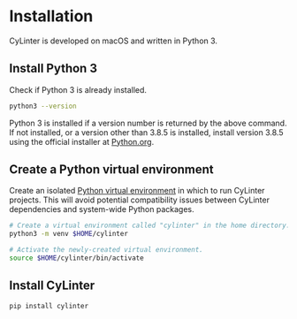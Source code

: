 # Installation

CyLinter is developed on macOS and written in Python 3.

## Install Python 3

Check if Python 3 is already installed.

``` bash
python3 --version
```

 Python 3 is installed if a version number is returned by the above command. If not installed, or a version other than 3.8.5 is installed, install version 3.8.5 using the official installer at [Python.org](https://www.python.org/downloads/mac-osx/).

## Create a Python virtual environment

Create an isolated [Python virtual environment](https://docs.python.org/3/library/venv.html) in which to run CyLinter projects. This will avoid potential compatibility issues between CyLinter dependencies and system-wide Python packages.

``` bash
# Create a virtual environment called "cylinter" in the home directory.
python3 -m venv $HOME/cylinter

# Activate the newly-created virtual environment.
source $HOME/cylinter/bin/activate  
```

## Install CyLinter

``` bash
pip install cylinter  
```
